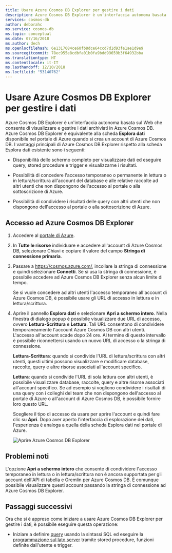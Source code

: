 ```yaml
---
title: Usare Azure Cosmos DB Explorer per gestire i dati
description: Azure Cosmos DB Explorer è un'interfaccia autonoma basata sul Web che consente di visualizzare e gestire i dati archiviati in Azure Cosmos DB.
services: cosmos-db
author: deborahc
ms.service: cosmos-db
ms.topic: conceptual
ms.date: 07/16/2018
ms.author: dech
ms.openlocfilehash: 6e1317084ce60fb8dce64ccd7d1d93fe1ae1d9e9
ms.sourcegitcommit: 78ec955e8cdbfa01b0fa9bdd99659b3f64932bba
ms.translationtype: HT
ms.contentlocale: it-IT
ms.lasthandoff: 12/10/2018
ms.locfileid: "53140762"
---
```

# <a name="use-azure-cosmos-db-explorer-to-manage-your-data"></a>Usare Azure Cosmos DB Explorer per gestire i dati 

Azure Cosmos DB Explorer è un'interfaccia autonoma basata sul Web che consente di visualizzare e gestire i dati archiviati in Azure Cosmos DB. Azure Cosmos DB Explorer è equivalente alla scheda **Esplora dati** disponibile nel portale di Azure quando si crea un account di Azure Cosmos DB. I vantaggi principali di Azure Cosmos DB Explorer rispetto alla scheda Esplora dati esistente sono i seguenti:

* Disponibilità dello schermo completo per visualizzare dati ed eseguire query, stored procedure e trigger e visualizzarne i risultati.  

* Possibilità di concedere l'accesso temporaneo o permanente in lettura o in lettura/scrittura all'account del database e alle relative raccolte ad altri utenti che non dispongono dell'accesso al portale o alla sottoscrizione di Azure.  

* Possibilità di condividere i risultati delle query con altri utenti che non dispongono dell'accesso al portale o alla sottoscrizione di Azure.  

## <a name="access-azure-cosmos-db-explorer"></a>Accesso ad Azure Cosmos DB Explorer

1. Accedere al [portale di Azure](https://portal.azure.com/). 

2. In **Tutte le risorse** individuare e accedere all'account di Azure Cosmos DB, selezionare Chiavi e copiare il valore del campo **Stringa di connessione primaria**.  

3. Passare a https://cosmos.azure.com/, incollare la stringa di connessione e quindi selezionare **Connetti**. Se si usa la stringa di connessione, è possibile accedere ad Azure Cosmos DB Explorer senza alcun limite di tempo.  

   Se si vuole concedere ad altri utenti l'accesso temporaneo all'account di Azure Cosmos DB, è possibile usare gli URL di accesso in lettura e in lettura/scrittura. 

4. Aprire il pannello **Esplora dati** e selezionare **Apri a schermo intero**. Nella finestra di dialogo popup è possibile visualizzare due URL di accesso, ovvero **Lettura-Scrittura** e **Lettura**. Tali URL consentono di condividere temporaneamente l'account Azure Cosmos DB con altri utenti. L'accesso all'account scade dopo 24 ore. Al termine di questo intervallo è possibile riconnettersi usando un nuovo URL di accesso o la stringa di connessione. 

   **Lettura-Scrittura**: quando si condivide l'URL di lettura/scrittura con altri utenti, questi ultimi possono visualizzare e modificare database, raccolte, query e altre risorse associati all'account specifico.

   **Lettura**: quando si condivide l'URL di sola lettura con altri utenti, è possibile visualizzare database, raccolte, query e altre risorse associati all'account specifico. Se ad esempio si vogliono condividere i risultati di una query con i colleghi del team che non dispongono dell'accesso al portale di Azure o all'account di Azure Cosmos DB, è possibile fornire loro questo URL.

   Scegliere il tipo di accesso da usare per aprire l'account e quindi fare clic su **Apri**. Dopo aver aperto l'interfaccia di esplorazione dei dati, l'esperienza è analoga a quella della scheda Esplora dati nel portale di Azure.   

   ![Aprire Azure Cosmos DB Explorer](./media/data-explorer/open-data-explorer-with-access-url.png)

## <a name="known-issues"></a>Problemi noti

L'opzione **Apri a schermo intero** che consente di condividere l'accesso temporaneo in lettura o in lettura/scrittura non è ancora supportata per gli account dell'API di tabella e Gremlin per Azure Cosmos DB. È comunque possibile visualizzare questi account passando la stringa di connessione ad Azure Cosmos DB Explorer. 

## <a name="next-steps"></a>Passaggi successivi
Ora che si è appreso come iniziare a usare Azure Cosmos DB Explorer per gestire i dati, è possibile eseguire questa operazione:

* Iniziare a definire [query](sql-api-query-reference.md) usando la sintassi SQL ed eseguire la [programmazione sul lato server](programming.md) tramite stored procedure, funzioni definite dall'utente e trigger. 
